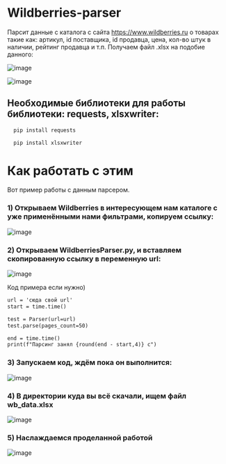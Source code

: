 # Wildberries-parser
Парсит данные с каталога с сайта https://www.wildberries.ru о товарах такие как: артикул, id поставщика, id продавца, цена, кол-во штук в наличии, рейтинг продавца и т.п.
Получаем файл .xlsx на подобие данного: 

![image](https://github.com/Asikul1415/Wildberries-parser/assets/83174848/8ec92a4c-acfe-4ebb-8cd8-83351d3de346)

![image](https://github.com/Asikul1415/Wildberries-parser/assets/83174848/4ebf677b-4d11-43e5-bdc8-801505fe11aa)


Необходимые  библиотеки для работы библиотеки: requests, xlsxwriter:
---

```html
  pip install requests
```

```html
  pip install xlsxwriter
```


Как работать с этим
====================
Вот пример работы с данным парсером. 

### 1) Открываем Wildberries в интересующем нам каталоге с уже применёнными нами фильтрами, копируем ссылку:

![image](https://github.com/Asikul1415/Wildberries-parser/assets/83174848/a5563ce0-b658-4573-8e40-cdf48801af18)

### 2) Открываем WildberriesParser.py, и вставляем скопированную ссылку в переменную url:

![image](https://github.com/Asikul1415/Wildberries-parser/assets/83174848/f128c1f6-37c3-4ac1-8de2-eae53bc60ffd)

Код примера если нужно)
```html
url = 'сюда свой url'
start = time.time()

test = Parser(url=url)
test.parse(pages_count=50)

end = time.time()
print(f"Парсинг занял {round(end - start,4)} с")
```


### 3) Запускаем код, ждём пока он выполнится:

![image](https://github.com/Asikul1415/Wildberries-parser/assets/83174848/9c81deec-fd57-4c31-a236-71658f4225d7)

### 4) В директории куда вы всё скачали, ищем файл wb_data.xlsx

![image](https://github.com/Asikul1415/Wildberries-parser/assets/83174848/f45a5b28-138e-4968-b2e0-96220e2f41c7)

### 5) Наслаждаемся проделанной работой

![image](https://github.com/Asikul1415/Wildberries-parser/assets/83174848/bb5e1552-921b-4166-8c47-adb379c2b55e)


    






